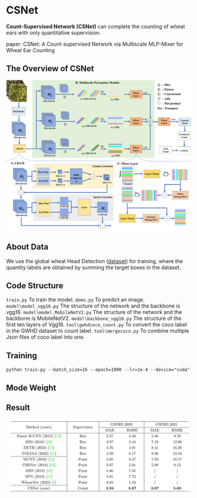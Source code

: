 # CSNet

**Count-Supervised Network (CSNet)**  can complete the counting of wheat ears with only quantitative supervision.

paper: CSNet: A Count-supervised Network via Multiscale MLP-Mixer for Wheat Ear Counting

## The Overview of CSNet
![](methodoverview.png)


## About Data
We use the global wheat Head Detection ([dataset](http://www.global-wheat.com/gwhd.html)) for training, where the quantity labels are obtained by summing the target boxes in the dataset.

## Code Structure
`train.py` To train the model. 
`demo.py` To predict an image. 
`model\model_vgg16.py` The structure of the network and the backbone is vgg16. 
`model\model_MobileNetV2.py` The structure of the network and the backbone is MobileNetV2. 
`model\backbone_vgg16.py` The structure of the first ten layers of Vgg16. 
`tool\gwhdcoco_count.py`  To convert the coco label in the GWHD dataset to count label.
`tool\mergecoco.py`  To combine multiple Json files of coco label into one.

## Training
```shell
python train.py --batch_size=16 --epoch=1000 --lr=1e-4 --device="cuda" 
```

## Mode Weight


## Result
![](result.png)

